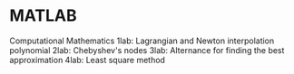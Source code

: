 # MATLAB
 Computational Mathematics
1lab: Lagrangian and Newton interpolation polynomial
2lab: Chebyshev's nodes
3lab: Alternance for finding the best approximation
4lab: Least square method
